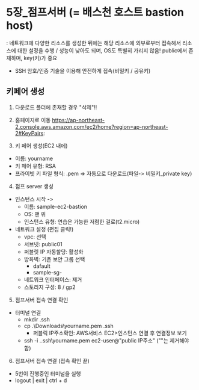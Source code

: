 # 5장_점프서버 (= 배스천 호스트 bastion host)
: 네트워크에 다양한 리소스를 생성한 뒤에는 해당 리소스에 외부로부터 접속해서 리소스에 대한 설정을 수행 / 성능이 낮아도 되며, OS도 특별히 가리지 않음!
public에서 존재하며, key(키)가 중요
* SSH 암호/인증 기술을 이용해 안전하게 접속(비밀키 / 공유키)

## 키페어 생성
1) 다운로드 폴더에 존재할 경우 "삭제"!!

2) 홈페이지로 이동
https://ap-northeast-2.console.aws.amazon.com/ec2/home?region=ap-northeast-2#KeyPairs:

3) 키 페어 생성(EC2 내에)
  - 이름: yourname
  - 키 페어 유형: RSA
  - 프라이빗 키 파일 형식: .pem
=> 자동으로 다운로드(파일-> 비밀키_private key)

4) 점프 server 생성
  * 인스턴스 시작 ->
    - 이름: sample-ec2-bastion
    - OS: 맨 위
    - 인스턴스 유형: 연습은 가능한 저렴한 걸로(t2.micro)
  * 네트워크 설정 (편집 클릭!)
    - vpc: 선택
    - 서브넷: public01
    - 퍼블릿 IP 자동할당: 활성화
    - 방화벽: 기존 보안 그룹 선택
      - dafault
      - sample-sg-
    - 네트워크 인터페이스: 제거
    - 스토리지 구성: 8 / gp2

5) 점프서버 접속 연결 확인
  * 터미널 연결
    - mkdir .ssh
    - cp .\Downloads\yourname.pem .ssh
      - 퍼블릭 IP주소확인: AWS서비스 EC2>인스턴스 연결 후 연결정보 보기
    - ssh -i .\.ssh\yourname.pem ec2-user@"public IP주소" (""는 제거해야함)

6) 점프서버 접속 연결 (접속 확인 끝)
  - 5번이 진행중인 터미널을 실행
  - logout | exit | ctrl + d